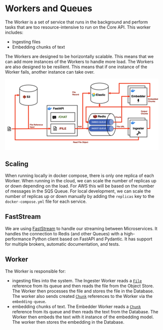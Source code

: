 # Workers and Queues

The Worker is a set of service that runs in the background and perform tasks that are too resource-intensive to run on the Core API. This worker includes:

- Ingesting files
- Embedding chunks of text

The Workers are designed to be horizontally scalable. This means that we can add more instances of the Workers to handle more load. The Workers are also designed to be resilient. This means that if one instance of the Worker fails, another instance can take over.

![Document Processing Pipeline](../assets/document_processing_pipeline.png)

## Scaling

When running locally in docker compose, there is only one replica of each Worker. When running in the cloud, we can scale the number of replicas up or down depending on the load. For AWS this will be based on the number of messages in the SQS Queue. For local development, we can scale the number of replicas up or down manually by adding the `replicas` key to the `docker-compose.yml` file for each service.

## FastStream

We are using [FastStream](https://faststream.airt.ai/latest/faststream/) to handle our streaming between Microservices. It handles the connection to Redis (and other Queues) with a high-performance Python client based on FastAPI and Pydantic. It has support for multiple brokers, automatic documentation, and tests. 

## Worker

The Worker is responsible for:
* ingesting files into the system. The Ingester Worker reads a [`File`](../code_reference/models/file.md) reference from its queue and then reads the file from the Object Store. The Worker then processes the file and stores the file in the Database. The worker also sends created [`Chunk`](../code_reference/models/chunk.md) references to the Worker via the `embedding-queue`.
* embedding chunks of text. The Embedder Worker reads a [`Chunk`](../code_reference/models/chunk.md) reference from its queue and then reads the text from the Database. The Worker then embeds the text with it instance of the embedding model. The worker then stores the embedding in the Database.
